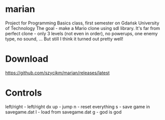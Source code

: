# marian
Project for Programming Basics class, first semester on Gdańsk University of Technology
The goal - make a Mario clone using sdl library. It's far from perfect clone - only 3 levels (not even in order), no powerups, one enemy type, no sound, ... But still I think it turned out pretty well!

# Download
https://github.com/szycikm/marian/releases/latest

# Controls
left/right - left/right dx
up - jump
n - reset everything
s - save game in savegame.dat
l - load from savegame.dat
g - god is god